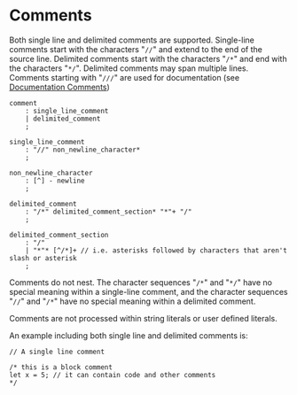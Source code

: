 # Comments

Both single line and delimited comments are supported. Single-line comments start with the characters "`//`" and extend to the end of the source line. Delimited comments start with the characters "`/*`" and end with the characters "`*/`". Delimited comments may span multiple lines. Comments starting with "`///`" are used for documentation (see [Documentation Comments](documentation-comments.md))

```grammar
comment
    : single_line_comment
    | delimited_comment
    ;

single_line_comment
    : "//" non_newline_character*
    ;

non_newline_character
    : [^] - newline
    ;

delimited_comment
    : "/*" delimited_comment_section* "*"+ "/"
    ;

delimited_comment_section
    : "/"
    | "*"* [^/*]+ // i.e. asterisks followed by characters that aren't slash or asterisk
    ;
```

Comments do not nest. The character sequences "`/*`" and "`*/`" have no special meaning within a single-line comment, and the character sequences "`//`" and "`/*`" have no special meaning within a delimited comment.

Comments are not processed within string literals or user defined literals.

An example including both single line and delimited comments is:

```azoth
// A single line comment

/* this is a block comment
let x = 5; // it can contain code and other comments
*/
```
